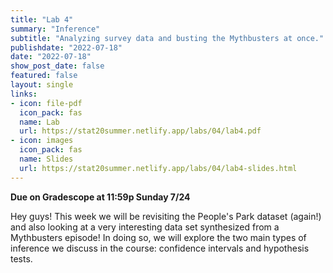 ```yaml
---
title: "Lab 4"
summary: "Inference"
subtitle: "Analyzing survey data and busting the Mythbusters at once."
publishdate: "2022-07-18"
date: "2022-07-18"
show_post_date: false
featured: false
layout: single
links:
- icon: file-pdf
  icon_pack: fas
  name: Lab
  url: https://stat20summer.netlify.app/labs/04/lab4.pdf
- icon: images
  icon_pack: fas
  name: Slides
  url: https://stat20summer.netlify.app/labs/04/lab4-slides.html
---
```


**Due on Gradescope at 11:59p Sunday 7/24**

Hey guys! This week we will be revisiting the People's Park dataset (again!) and also looking at a very interesting data set synthesized from a Mythbusters episode! In doing so, we will explore the two main types of inference we discuss in the course: confidence intervals and hypothesis tests.

